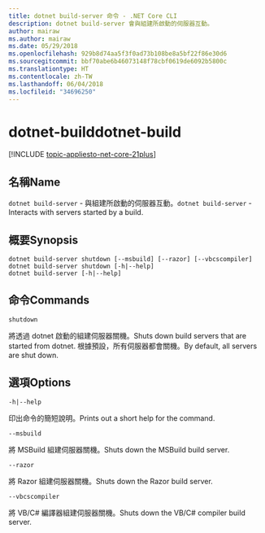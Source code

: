 ```yaml
---
title: dotnet build-server 命令 - .NET Core CLI
description: dotnet build-server 會與組建所啟動的伺服器互動。
author: mairaw
ms.author: mairaw
ms.date: 05/29/2018
ms.openlocfilehash: 929b8d74aa5f3f0ad73b108be8a5bf22f86e30d6
ms.sourcegitcommit: bbf70abe6b46073148f78cbf0619de6092b5800c
ms.translationtype: HT
ms.contentlocale: zh-TW
ms.lasthandoff: 06/04/2018
ms.locfileid: "34696250"
---
```

# <a name="dotnet-build"></a><span data-ttu-id="3966a-103">dotnet-build</span><span class="sxs-lookup"><span data-stu-id="3966a-103">dotnet-build</span></span>

[!INCLUDE [topic-appliesto-net-core-21plus](../../../includes/topic-appliesto-net-core-21plus.md)]

## <a name="name"></a><span data-ttu-id="3966a-104">名稱</span><span class="sxs-lookup"><span data-stu-id="3966a-104">Name</span></span>

<span data-ttu-id="3966a-105">`dotnet build-server` - 與組建所啟動的伺服器互動。</span><span class="sxs-lookup"><span data-stu-id="3966a-105">`dotnet build-server` - Interacts with servers started by a build.</span></span>

## <a name="synopsis"></a><span data-ttu-id="3966a-106">概要</span><span class="sxs-lookup"><span data-stu-id="3966a-106">Synopsis</span></span>

```
dotnet build-server shutdown [--msbuild] [--razor] [--vbcscompiler]
dotnet build-server shutdown [-h|--help]
dotnet build-server [-h|--help]
```

## <a name="commands"></a><span data-ttu-id="3966a-107">命令</span><span class="sxs-lookup"><span data-stu-id="3966a-107">Commands</span></span>

`shutdown`

<span data-ttu-id="3966a-108">將透過 dotnet 啟動的組建伺服器關機。</span><span class="sxs-lookup"><span data-stu-id="3966a-108">Shuts down build servers that are started from dotnet.</span></span> <span data-ttu-id="3966a-109">根據預設，所有伺服器都會關機。</span><span class="sxs-lookup"><span data-stu-id="3966a-109">By default, all servers are shut down.</span></span>

## <a name="options"></a><span data-ttu-id="3966a-110">選項</span><span class="sxs-lookup"><span data-stu-id="3966a-110">Options</span></span>

`-h|--help`

<span data-ttu-id="3966a-111">印出命令的簡短說明。</span><span class="sxs-lookup"><span data-stu-id="3966a-111">Prints out a short help for the command.</span></span>

`--msbuild`

<span data-ttu-id="3966a-112">將 MSBuild 組建伺服器關機。</span><span class="sxs-lookup"><span data-stu-id="3966a-112">Shuts down the MSBuild build server.</span></span>

`--razor`

<span data-ttu-id="3966a-113">將 Razor 組建伺服器關機。</span><span class="sxs-lookup"><span data-stu-id="3966a-113">Shuts down the Razor build server.</span></span>

`--vbcscompiler`

<span data-ttu-id="3966a-114">將 VB/C# 編譯器組建伺服器關機。</span><span class="sxs-lookup"><span data-stu-id="3966a-114">Shuts down the VB/C# compiler build server.</span></span>
